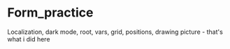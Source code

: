 # Form_practice
 Localization, dark mode, root, vars, grid, positions, drawing picture - that's what i did here

